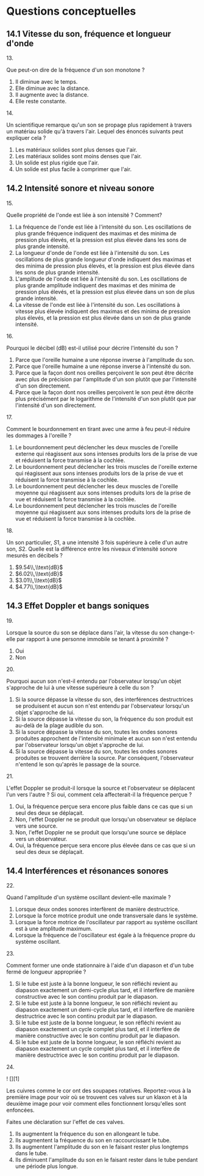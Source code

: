 # Questions conceptuelles

## 14.1 Vitesse du son, fréquence et longueur d'onde

13\.

Que peut-on dire de la fréquence d'un son monotone ?

1. Il diminue avec le temps.
2. Elle diminue avec la distance.
3. Il augmente avec la distance.
4. Elle reste constante.

14\.

Un scientifique remarque qu'un son se propage plus rapidement à travers un matériau solide qu'à travers l'air. Lequel des énoncés suivants peut expliquer cela ?

1. Les matériaux solides sont plus denses que l'air.
2. Les matériaux solides sont moins denses que l'air.
3. Un solide est plus rigide que l'air.
4. Un solide est plus facile à comprimer que l'air.

## 14.2 Intensité sonore et niveau sonore

15\.

Quelle propriété de l'onde est liée à son intensité ? Comment?

1. La fréquence de l'onde est liée à l'intensité du son. Les oscillations de plus grande fréquence indiquent des maximas et des minima de pression plus élevés, et la pression est plus élevée dans les sons de plus grande intensité.
2. La longueur d'onde de l'onde est liée à l'intensité du son. Les oscillations de plus grande longueur d'onde indiquent des maximas et des minima de pression plus élevés, et la pression est plus élevée dans les sons de plus grande intensité.
3. L'amplitude de l'onde est liée à l'intensité du son. Les oscillations de plus grande amplitude indiquent des maximas et des minima de pression plus élevés, et la pression est plus élevée dans un son de plus grande intensité.
4. La vitesse de l'onde est liée à l'intensité du son. Les oscillations à vitesse plus élevée indiquent des maximas et des minima de pression plus élevés, et la pression est plus élevée dans un son de plus grande intensité.

16\.

Pourquoi le décibel (dB) est-il utilisé pour décrire l'intensité du son ?

1. Parce que l'oreille humaine a une réponse inverse à l'amplitude du son.
2. Parce que l'oreille humaine a une réponse inverse à l'intensité du son.
3. Parce que la façon dont nos oreilles perçoivent le son peut être décrite avec plus de précision par l'amplitude d'un son plutôt que par l'intensité d'un son directement.
4. Parce que la façon dont nos oreilles perçoivent le son peut être décrite plus précisément par le logarithme de l'intensité d'un son plutôt que par l'intensité d'un son directement.

17\.

Comment le bourdonnement en tirant avec une arme à feu peut-il réduire les dommages à l'oreille ?

1. Le bourdonnement peut déclencher les deux muscles de l'oreille externe qui réagissent aux sons intenses produits lors de la prise de vue et réduisent la force transmise à la cochlée.
2. Le bourdonnement peut déclencher les trois muscles de l'oreille externe qui réagissent aux sons intenses produits lors de la prise de vue et réduisent la force transmise à la cochlée.
3. Le bourdonnement peut déclencher les deux muscles de l'oreille moyenne qui réagissent aux sons intenses produits lors de la prise de vue et réduisent la force transmise à la cochlée.
4. Le bourdonnement peut déclencher les trois muscles de l'oreille moyenne qui réagissent aux sons intenses produits lors de la prise de vue et réduisent la force transmise à la cochlée.

18\.

Un son particulier, $S1$, a une intensité 3 fois supérieure à celle d'un autre son, $S2$. Quelle est la différence entre les niveaux d'intensité sonore mesurés en décibels ?

1. $9.54\\,\\text{dB}$
2. $6.02\\,\\text{dB}$
3. $3.01\\,\\text{dB}$
4. $4.77\\,\\text{dB}$

## 14.3 Effet Doppler et bangs soniques

19\.

Lorsque la source du son se déplace dans l'air, la vitesse du son change-t-elle par rapport à une personne immobile se tenant à proximité ?

1. Oui
2. Non

20\.

Pourquoi aucun son n'est-il entendu par l'observateur lorsqu'un objet s'approche de lui à une vitesse supérieure à celle du son ?

1. Si la source dépasse la vitesse du son, des interférences destructrices se produisent et aucun son n'est entendu par l'observateur lorsqu'un objet s'approche de lui.
2. Si la source dépasse la vitesse du son, la fréquence du son produit est au-delà de la plage audible du son.
3. Si la source dépasse la vitesse du son, toutes les ondes sonores produites approchent de l'intensité minimale et aucun son n'est entendu par l'observateur lorsqu'un objet s'approche de lui.
4. Si la source dépasse la vitesse du son, toutes les ondes sonores produites se trouvent derrière la source. Par conséquent, l'observateur n'entend le son qu'après le passage de la source.

21\.

L'effet Doppler se produit-il lorsque la source et l'observateur se déplacent l'un vers l'autre ? Si oui, comment cela affecterait-il la fréquence perçue ?

1. Oui, la fréquence perçue sera encore plus faible dans ce cas que si un seul des deux se déplaçait.
2. Non, l'effet Doppler ne se produit que lorsqu'un observateur se déplace vers une source.
3. Non, l'effet Doppler ne se produit que lorsqu'une source se déplace vers un observateur.
4. Oui, la fréquence perçue sera encore plus élevée dans ce cas que si un seul des deux se déplaçait.

## 14.4 Interférences et résonances sonores

22\.

Quand l'amplitude d'un système oscillant devient-elle maximale ?

1. Lorsque deux ondes sonores interfèrent de manière destructrice.
2. Lorsque la force motrice produit une onde transversale dans le système.
3. Lorsque la force motrice de l'oscillateur par rapport au système oscillant est à une amplitude maximum.
4. Lorsque la fréquence de l'oscillateur est égale à la fréquence propre du système oscillant.

23\.

Comment former une onde stationnaire à l'aide d'un diapason et d'un tube fermé de longueur appropriée ?

1. Si le tube est juste à la bonne longueur, le son réfléchi revient au diapason exactement un demi-cycle plus tard, et il interfère de manière constructive avec le son continu produit par le diapason.
2. Si le tube est juste à la bonne longueur, le son réfléchi revient au diapason exactement un demi-cycle plus tard, et il interfère de manière destructrice avec le son continu produit par le diapason.
3. Si le tube est juste de la bonne longueur, le son réfléchi revient au diapason exactement un cycle complet plus tard, et il interfère de manière constructive avec le son continu produit par le diapason.
4. Si le tube est juste de la bonne longueur, le son réfléchi revient au diapason exactement un cycle complet plus tard, et il interfère de manière destructrice avec le son continu produit par le diapason.

24\.

! [][1]

Les cuivres comme le cor ont des soupapes rotatives. Reportez-vous à la première image pour voir où se trouvent ces valves sur un klaxon et à la deuxième image pour voir comment elles fonctionnent lorsqu'elles sont enfoncées.

Faites une déclaration sur l'effet de ces valves.

1. Ils augmentent la fréquence du son en allongeant le tube.
2. Ils augmentent la fréquence du son en raccourcissant le tube.
3. Ils augmentent l'amplitude du son en le faisant rester plus longtemps dans le tube.
4. Ils diminuent l'amplitude du son en le faisant rester dans le tube pendant une période plus longue.

